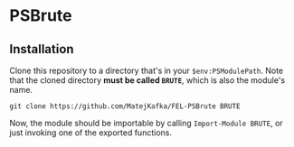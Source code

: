# PSBrute

## Installation

Clone this repository to a directory that's in your `$env:PSModulePath`. Note that the cloned directory **must be called `BRUTE`**, which is also the module's name.

```
git clone https://github.com/MatejKafka/FEL-PSBrute BRUTE
```

Now, the module should be importable by calling `Import-Module BRUTE`, or just invoking one of the exported functions.